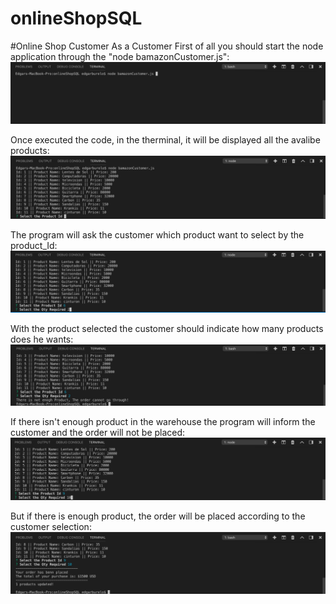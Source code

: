 # onlineShopSQL

#Online Shop Customer
As a Customer First of all you should start the node application through the "node bamazonCustomer.js":
![Start](./Img/1.png)

Once executed the code, in the therminal, it will be displayed all the avalibe products:
![Second](./Img/2.png)

The program will ask the customer which product want to select by the product_Id:
![Third](./Img/3.png)

With the product selected the customer should indicate how many products does he wants:
![fourth](./Img/4.png)

If there isn't enough product in the warehouse the program will inform the customer and the order will not be placed:
![Fifth](./Img/5.png)

But if there is enough product, the order will be placed according to the customer selection:
![Sixth](./Img/6.png)